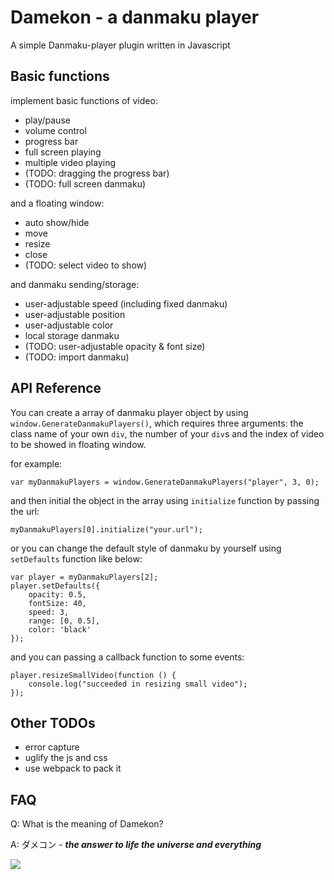 # Damekon - a danmaku player

A simple Danmaku-player plugin written in Javascript

## Basic functions

implement basic functions of video:
* play/pause
* volume control
* progress bar
* full screen playing
* multiple video playing
* (TODO: dragging the progress bar)
* (TODO: full screen danmaku)

and a floating window:
* auto show/hide
* move
* resize
* close
* (TODO: select video to show)

and danmaku sending/storage:
* user-adjustable speed (including fixed danmaku)
* user-adjustable position
* user-adjustable color
* local storage danmaku
* (TODO: user-adjustable opacity & font size)
* (TODO: import danmaku)

## API Reference

You can create a array of danmaku player object by using `window.GenerateDanmakuPlayers()`, which requires three arguments: 
the class name of your own `div`, the number of your `div`s and the index of video to be showed in floating window.

for example:

    var myDanmakuPlayers = window.GenerateDanmakuPlayers("player", 3, 0);
    
    
and then initial the object in the array using `initialize` function by passing the url:

    myDanmakuPlayers[0].initialize("your.url");
    
or you can change the default style of danmaku by yourself using `setDefaults` function like below:

    var player = myDanmakuPlayers[2];
    player.setDefaults({
        opacity: 0.5,
        fontSize: 40,
        speed: 3,
        range: [0, 0.5],
        color: 'black'
    });

and you can passing a callback function to some events:

    player.resizeSmallVideo(function () {
        console.log("succeeded in resizing small video");
    });
    
## Other TODOs

* error capture
* uglify the js and css
* use webpack to pack it

## FAQ

Q: What is the meaning of Damekon?

A: ダメコン - **_the answer to life the universe and everything_**

![](https://static.mengniang.org/common/0/04/043a.png)